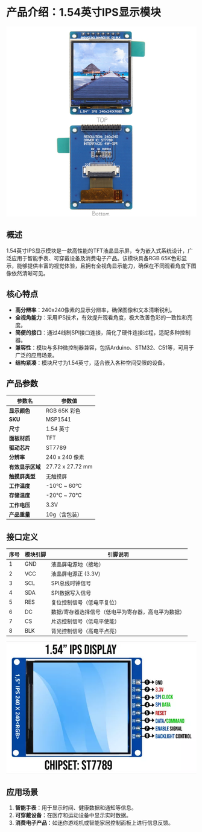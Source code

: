
# 产品介绍：1.54英寸IPS显示模块
![Img](media/img-20250428112758.png)

## 概述
1.54英寸IPS显示模块是一款高性能的TFT液晶显示屏，专为嵌入式系统设计，广泛应用于智能手表、可穿戴设备及消费电子产品。该模块具备RGB 65K色彩显示，能够提供丰富的视觉体验，且拥有全视角显示能力，确保在不同观看角度下图像依然清晰可见。

## 核心特点
- **高分辨率**：240x240像素的显示分辨率，确保图像和文本清晰锐利。
- **全视角能力**：采用IPS技术，有效提升观看角度，极大改善色彩的一致性和亮度。
- **简便的接口**：通过4线制SPI接口连接，简化了硬件连接过程，适配多种控制器。
- **兼容性**：模块与多种微控制器兼容，包括Arduino、STM32、C51等，可用于广泛的应用场景。
- **结构紧凑**：模块尺寸为1.54英寸，适合嵌入各种空间受限的设备。

## 产品参数

| **参数名**                | **参数值**                              |
|---------------------------|-----------------------------------------|
| **显示颜色**              | RGB 65K 彩色                            |
| **SKU**                   | MSP1541                                 |
| **尺寸**                  | 1.54 英寸                               |
| **面板材质**              | TFT                                     |
| **驱动芯片**              | ST7789                                  |
| **分辨率**                | 240 x 240 像素                         |
| **有效显示区域**          | 27.72 x 27.72 mm                       |
| **触摸屏类型**            | 无触摸屏                                |
| **工作温度**              | -10℃ ~ 60℃                            |
| **存储温度**              | -20℃ ~ 70℃                            |
| **工作电压**              | 3.3V                                    |
| **产品重量**              | 10g（含包装）                           |

## 接口定义

| **序号** | **模块引脚** | **引脚说明**                          |
|----------|--------------|---------------------------------------|
| 1        | GND          | 液晶屏电源地（接地）                  |
| 2        | VCC          | 液晶屏电源正 (3.3V)                   |
| 3        | SCL          | SPI总线时钟信号                        |
| 4        | SDA          | SPI数据写入信号                        |
| 5        | RES          | 复位控制信号（低电平复位）              |
| 6        | DC           | 数据/寄存器选择信号（低电平为寄存器，高电平为数据） |
| 7        | CS           | 片选控制信号（低电平使能）              |
| 8        | BLK          | 背光控制信号（高电平点亮）             |
![Img](media/img-20250428113103.png)

## 应用场景
1. **智能手表**：用于显示时间、健康数据和通知等信息。
2. **可穿戴设备**：在医疗和运动设备中显示实时数据。
3. **消费电子产品**：如迷你游戏机或智能家居控制面板上进行信息反馈。

